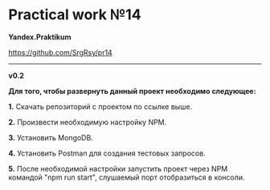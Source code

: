 <h1>Practical work №14</h1>



**Yandex.Praktikum**


https://github.com/SrgRsy/pr14

----------------------------------


**v0.2**


**Для того, чтобы развернуть данный проект необходимо следующее:**

**1.** Скачать репозиторий с проектом по ссылке выше.

**2.** Произвести необходимую настройку NPM.

**3.** Установить MongoDB.

**4.** Установить Postman для создания тестовых запросов.

**5.** После необходимой настройки запустить проект через NPM командой "npm run start",
слушаемый порт отобразиться в консоли.
